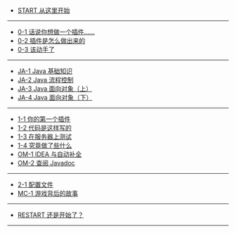 - [START 从这里开始](README)

- ---

- [0-1 话说你想做一个插件……](0-1)
- [0-2 插件是怎么做出来的](0-2)
- [0-3 该动手了](0-3)

- ---

- [JA-1 Java 基础知识](JA-1)
- [JA-2 Java 流程控制](JA-2)
- [JA-3 Java 面向对象（上）](JA-3)
- [JA-4 Java 面向对象（下）](JA-4)

- ---

- [1-1 你的第一个插件](1-1)
- [1-2 代码是这样写的](1-2)
- [1-3 在服务器上测试](1-3)
- [1-4 究竟做了些什么](1-4)
- [OM-1 IDEA 与自动补全](OM-1)
- [OM-2 查阅 Javadoc](OM-2)

- ---

- [2-1 配置文件](2-1)
- [MC-1 游戏背后的故事](MC-1)

- ---

- [RESTART 还是开始了？](RESTART)

- ---
